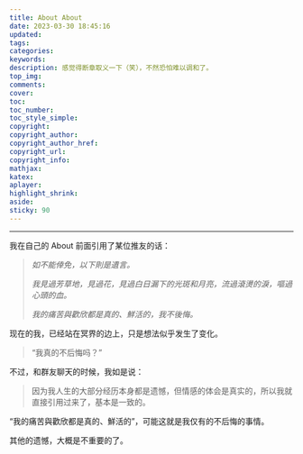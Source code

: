 ```yaml
---
title: About About
date: 2023-03-30 18:45:16
updated:
tags:
categories:
keywords:
description: 感觉得断章取义一下（笑），不然恐怕难以调和了。
top_img:
comments:
cover:
toc:
toc_number:
toc_style_simple:
copyright:
copyright_author:
copyright_author_href:
copyright_url:
copyright_info:
mathjax:
katex:
aplayer:
highlight_shrink:
aside:
sticky: 90
---
```




---

我在自己的 About 前面引用了某位推友的话：

> *如不能倖免，以下則是遺言。*
>
> *我見過芳草地，見過花，見過白日漏下的光斑和月亮，流過滾燙的淚，嘔過心頭的血。*
>
> *我的痛苦與歡欣都是真的、鮮活的，我不後悔。*

现在的我，已经站在冥界的边上，只是想法似乎发生了变化。

> “我真的不后悔吗？”

不过，和群友聊天的时候，我如是说：

> 因为我人生的大部分经历本身都是遗憾，但情感的体会是真实的，所以我就直接引用过来了，基本是一致的。

“我的痛苦與歡欣都是真的、鮮活的”，可能这就是我仅有的不后悔的事情。

其他的遗憾，大概是不重要的了。
